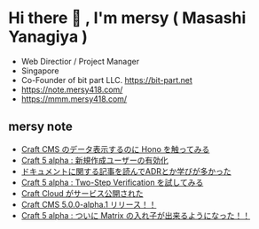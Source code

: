# Hi there 👋 , I'm mersy ( Masashi Yanagiya )

- Web Directior / Project Manager
- Singapore
- Co-Founder of bit part LLC. https://bit-part.net
- https://note.mersy418.com/
- https://mmm.mersy418.com/

## mersy note
<!-- BLOG-POST-LIST:START -->
- [Craft CMS のデータ表示するのに Hono を触ってみる](https://note.mersy418.com/article/try-hono?utm_source=feed)
- [Craft 5 alpha : 新規作成ユーザーの有効化](https://note.mersy418.com/article/craft5-alpha-activate-user?utm_source=feed)
- [ドキュメントに関する記事を読んでADRとか学びが多かった](https://note.mersy418.com/article/update-documentation-adr-etc?utm_source=feed)
- [Craft 5 alpha : Two-Step Verification を試してみる](https://note.mersy418.com/article/craft5-two-step-verification?utm_source=feed)
- [Craft Cloud がサービス公開された](https://note.mersy418.com/article/released-craft-cloud?utm_source=feed)
- [Craft CMS ﻿5.0.0-alpha.1 リリース！！](https://note.mersy418.com/article/released-craft5-alpha1?utm_source=feed)
- [Craft 5 alpha : ついに Matrix の入れ子が出来るようになった！！](https://note.mersy418.com/article/craft5-matrix-in-matrix?utm_source=feed)
<!-- BLOG-POST-LIST:END -->
